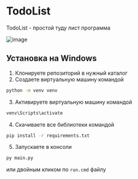 # TodoList

TodoList - простой туду лист программа

![image](https://github.com/tailogs/TodoList/assets/69743960/f269b41f-4376-479e-8e03-9e39664cd6cd)

## Установка на Windows

1. Клонируете репозиторий в нужный каталог
2. Создаете виртуальную машину командой
```sh
python -m venv venv
```
3. Активируете виртуальную машину командой
```sh
venv\Scripts\activate
```
4. Скачиваете все библиотеки командой
```sh
pip install -r requirements.txt
```
5. Запускаете в консоли
```sh
py main.py
```
или двойным кликом по `run.cmd` файлу